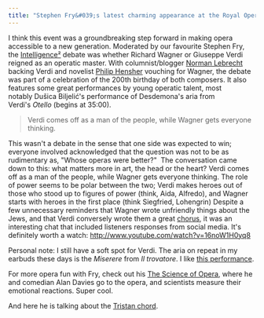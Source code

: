 ```yaml
---
title: "Stephen Fry&#039;s latest charming appearance at the Royal Opera House"
---
```


I think this event was a groundbreaking step forward in making opera accessible to a new generation. Moderated by our favourite Stephen Fry, the [Intelligence²](http://www.intelligencesquared.com/) debate was whether Richard Wagner or Giuseppe Verdi reigned as an operatic master. With columnist/blogger [Norman Lebrecht](http://www.normanlebrecht.com/) backing Verdi and novelist [Philip Hensher](http://en.wikipedia.org/wiki/Philip_Hensher) vouching for Wagner, the debate was part of a celebration of the 200th birthday of both composers. It also features some great performances by young operatic talent, most notably Dušica Biljelić's performance of Desdemona's aria from Verdi's _Otello_ (begins at 35:00).

> Verdi comes off as a man of the people, while Wagner gets everyone thinking.

This wasn't a debate in the sense that one side was expected to win; everyone involved acknowledged that the question was not to be as rudimentary as, "Whose operas were better?"  The conversation came down to this: what matters more in art, the head or the heart? Verdi comes off as a man of the people, while Wagner gets everyone thinking. The role of power seems to be polar between the two; Verdi makes heroes out of those who stood up to figures of power (think, Aida, Alfredo), and Wagner starts with heroes in the first place (think Siegfried, Lohengrin) Despite a few unnecessary reminders that Wagner wrote unfriendly things about the Jews, and that Verdi conversely wrote them a great [chorus](http://www.youtube.com/watch?v=KzCVhQb-UMY), it was an interesting chat that included listeners responses from social media. It's definitely worth a watch:
http://www.youtube.com/watch?v=16noW1H0yq8

Personal note: I still have a soft spot for Verdi. The aria on repeat in my earbuds these days is the _Miserere_ from _Il trovatore_. I like [this performance](http://www.youtube.com/watch?v=OHkgAcmLslk).

For more opera fun with Fry, check out his [The Science of Opera](http://www.youtube.com/watch?v=EVN4dShaZWk), where he and comedian Alan Davies go to the opera, and scientists measure their emotional reactions. Super cool.

And here he is talking about the [Tristan chord](http://www.youtube.com/watch?v=dWLp7lBomW8).
